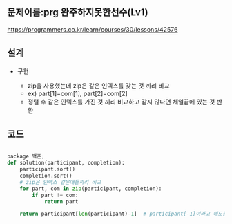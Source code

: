 <h2>문제이름:prg 완주하지못한선수(Lv1)  </h2>

https://programmers.co.kr/learn/courses/30/lessons/42576

<h2>설계</h2>

- 구현

  - zip을 사용했는데 zip은 같은 인덱스를 갖는 것 끼리 비교
  - ex) part[1]=com[1], part[2]=com[2]
  - 정렬 후 같은 인덱스를 가진 것 끼리 비교하고 같지 않다면 체일끝에 있는 것 반환	

<h2>코드</h2>

```python

package 백준;
def solution(participant, completion):
    participant.sort()
    completion.sort()
    # zip은 인덱스 같은애들끼리 비교
    for part, com in zip(participant, completion):
        if part != com:
            return part

    return participant[len(participant)-1]  # participant[-1]이라고 해도됨(제일끝)


```

